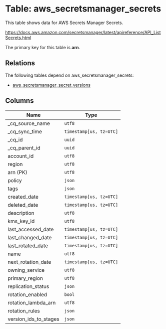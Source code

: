 # Table: aws_secretsmanager_secrets

This table shows data for AWS Secrets Manager Secrets.

https://docs.aws.amazon.com/secretsmanager/latest/apireference/API_ListSecrets.html

The primary key for this table is **arn**.

## Relations

The following tables depend on aws_secretsmanager_secrets:
  - [aws_secretsmanager_secret_versions](aws_secretsmanager_secret_versions)

## Columns

| Name          | Type          |
| ------------- | ------------- |
|_cq_source_name|`utf8`|
|_cq_sync_time|`timestamp[us, tz=UTC]`|
|_cq_id|`uuid`|
|_cq_parent_id|`uuid`|
|account_id|`utf8`|
|region|`utf8`|
|arn (PK)|`utf8`|
|policy|`json`|
|tags|`json`|
|created_date|`timestamp[us, tz=UTC]`|
|deleted_date|`timestamp[us, tz=UTC]`|
|description|`utf8`|
|kms_key_id|`utf8`|
|last_accessed_date|`timestamp[us, tz=UTC]`|
|last_changed_date|`timestamp[us, tz=UTC]`|
|last_rotated_date|`timestamp[us, tz=UTC]`|
|name|`utf8`|
|next_rotation_date|`timestamp[us, tz=UTC]`|
|owning_service|`utf8`|
|primary_region|`utf8`|
|replication_status|`json`|
|rotation_enabled|`bool`|
|rotation_lambda_arn|`utf8`|
|rotation_rules|`json`|
|version_ids_to_stages|`json`|